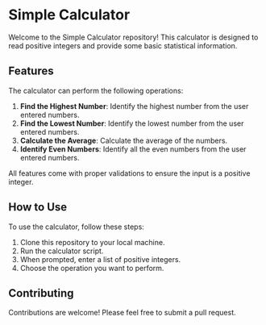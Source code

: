 # Simple Calculator

Welcome to the Simple Calculator repository! This calculator is designed to read positive integers and provide some basic statistical information.

## Features

The calculator can perform the following operations:

1. **Find the Highest Number**: Identify the highest number from the user entered numbers.
2. **Find the Lowest Number**: Identify the lowest number from the user entered numbers.
3. **Calculate the Average**: Calculate the average of the numbers.
4. **Identify Even Numbers**: Identify all the even numbers from the user entered numbers.

All features come with proper validations to ensure the input is a positive integer.

## How to Use

To use the calculator, follow these steps:

1. Clone this repository to your local machine.
2. Run the calculator script.
3. When prompted, enter a list of positive integers.
4. Choose the operation you want to perform.

## Contributing

Contributions are welcome! Please feel free to submit a pull request.

